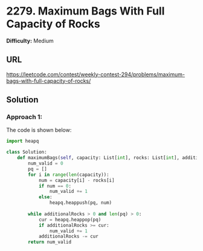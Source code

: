 # 2279. Maximum Bags With Full Capacity of Rocks
**Difficulty:** Medium

## URL

https://leetcode.com/contest/weekly-contest-294/problems/maximum-bags-with-full-capacity-of-rocks/

## Solution

### Approach 1:

The code is shown below:

```python
import heapq

class Solution:
    def maximumBags(self, capacity: List[int], rocks: List[int], additionalRocks: int) -> int:
        num_valid = 0
        pq = []
        for i in range(len(capacity)):
            num = capacity[i] - rocks[i]
            if num == 0:
                num_valid += 1
            else:
                heapq.heappush(pq, num)
                
        while additionalRocks > 0 and len(pq) > 0:
            cur = heapq.heappop(pq)
            if additionalRocks >= cur:
                num_valid += 1
            additionalRocks -= cur
        return num_valid
```

